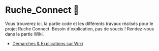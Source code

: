 # Ruche_Connect 🐝
Vous trouverez ici, la partie code et les différents travaux réalisés pour le projet Ruche Connect. Besoin d'explication, pas de soucis ! Rendez-vous dans la partie Wiki.

* [Démarches & Explications sur Wiki](https://github.com/ThomTech0/Ruche_Connect/wiki)
